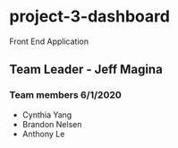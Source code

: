 # project-3-dashboard
Front End Application 

## Team Leader - Jeff Magina
### Team members 6/1/2020
- Cynthia Yang
- Brandon Nelsen
- Anthony Le